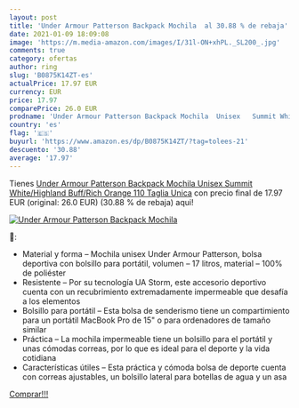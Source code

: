 ```yaml
---
layout: post
title: 'Under Armour Patterson Backpack Mochila  al 30.88 % de rebaja'
date: 2021-01-09 18:09:08
image: 'https://m.media-amazon.com/images/I/31l-ON+xhPL._SL200_.jpg'
comments: true
category: ofertas
author: ring
slug: 'B0875K14ZT-es'
actualPrice: 17.97 EUR
currency: EUR
price: 17.97
comparePrice: 26.0 EUR
prodname: 'Under Armour Patterson Backpack Mochila  Unisex   Summit White/Highland Buff/Rich Orange 110   Taglia Unica'
country: 'es'
flag: '🇪🇸'
buyurl: 'https://www.amazon.es/dp/B0875K14ZT/?tag=tolees-21'
descuento: '30.88'
average: '17.97'
---
```


Tienes [Under Armour Patterson Backpack Mochila  Unisex   Summit White/Highland Buff/Rich Orange 110   Taglia Unica](https://www.amazon.es/dp/B0875K14ZT/?tag=tolees-21) con precio final de  17.97 EUR (original: 26.0 EUR) (30.88 %  de rebaja) aqui!

[![Under Armour Patterson Backpack Mochila ](https://m.media-amazon.com/images/I/31l-ON+xhPL._SL200_.jpg)](https://www.amazon.es/dp/B0875K14ZT/?tag=tolees-21)

🔎:

- Material y forma – Mochila unisex Under Armour Patterson, bolsa deportiva con bolsillo para portátil, volumen – 17 litros, material – 100% de poliéster
- Resistente – Por su tecnología UA Storm, este accesorio deportivo cuenta con un recubrimiento extremadamente impermeable que desafía a los elementos
- Bolsillo para portátil – Esta bolsa de senderismo tiene un compartimiento para un portátil MacBook Pro de 15" o para ordenadores de tamaño similar
- Práctica – La mochila impermeable tiene un bolsillo para el portátil y unas cómodas correas, por lo que es ideal para el deporte y la vida cotidiana
- Características útiles – Esta práctica y cómoda bolsa de deporte cuenta con correas ajustables, un bolsillo lateral para botellas de agua y un asa

[Comprar!!!](https://www.amazon.es/dp/B0875K14ZT/?tag=tolees-21)
